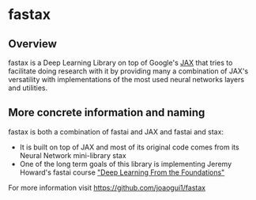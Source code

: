 # fastax
## Overview
fastax is a Deep Learning Library on top of Google's [JAX](https://github.com/google/jax/tree/master/jax) that tries to
facilitate doing research with it by providing many a combination of JAX's versatility with implementations of
the most used neural networks layers and utilities.

## More concrete information and naming
fastax is both a combination of fastai and JAX and fastai and stax:
* It is built on top of JAX and most of its original code comes from its Neural Network mini-library stax
* One of the long term goals of this library is implementing Jeremy Howard's fastai course ["Deep Learning From the Foundations"](https://course.fast.ai/part2)

For more information visit https://github.com/joaogui1/fastax
